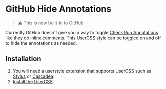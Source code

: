 # GitHub Hide Annotations

> ⚠️ This is now built-in to GitHub

Currently GitHub doesn't give you a way to toggle [Check Run Annotations](https://developer.github.com/changes/2018-05-07-new-checks-api-public-beta/) like they do inline comments.
This UserCSS style can be toggled on and off to hide the annotations as needed.

## Installation

1. You will need a userstyle extension that supports UserCSS such as [Stylus](https://add0n.com/stylus.html) or [Cascadea](https://cascadea.app/).
2. [Install the UserCSS](github-hide-annotations.user.css).
